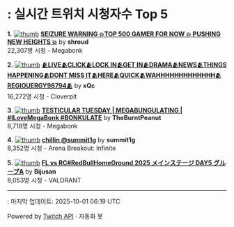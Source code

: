 # : 실시간 트위치 시청자수 Top 5

**1.** [![thumb](https://static-cdn.jtvnw.net/previews-ttv/live_user_shroud-320x180.jpg)](https://twitch.tv/shroud)
**[**SEIZURE WARNING** 💥TOP 500 GAMER FOR NOW 💥 PUSHING NEW HEIGHTS 💥](https://twitch.tv/shroud)** by **shroud**<br>22,307명 시청  - Megabonk

**2.** [![thumb](https://static-cdn.jtvnw.net/previews-ttv/live_user_xqc-320x180.jpg)](https://twitch.tv/xQc)
**[🫂LIVE🫂CLICK🫂LOCK IN🫂GET IN🫂DRAMA🫂NEWS🫂THINGS HAPPENING🫂DONT MISS IT🫂HERE🫂QUICK🫂WAHHHHHHHHHHHHH🫂REGIOUERGY98794🫂](https://twitch.tv/xQc)** by **xQc**<br>16,272명 시청  - Cloverpit

**3.** [![thumb](https://static-cdn.jtvnw.net/previews-ttv/live_user_theburntpeanut-320x180.jpg)](https://twitch.tv/TheBurntPeanut)
**[TESTICULAR TUESDAY | MEGABUNGULATING | #ILoveMegaBonk #BONKULATE](https://twitch.tv/TheBurntPeanut)** by **TheBurntPeanut**<br>8,718명 시청  - Megabonk

**4.** [![thumb](https://static-cdn.jtvnw.net/previews-ttv/live_user_summit1g-320x180.jpg)](https://twitch.tv/summit1g)
**[chillin @summit1g](https://twitch.tv/summit1g)** by **summit1g**<br>8,352명 시청  - Arena Breakout: Infinite

**5.** [![thumb](https://static-cdn.jtvnw.net/previews-ttv/live_user_bijusan-320x180.jpg)](https://twitch.tv/Bijusan)
**[FL vs RC#RedBullHomeGround 2025 メインステージ DAY5 グループA](https://twitch.tv/Bijusan)** by **Bijusan**<br>8,053명 시청  - VALORANT


---
: 마지막 업데이트: 2025-10-01 06:19 UTC

Powered by [Twitch API](https://dev.twitch.tv/docs/api/reference) · 자동화 봇